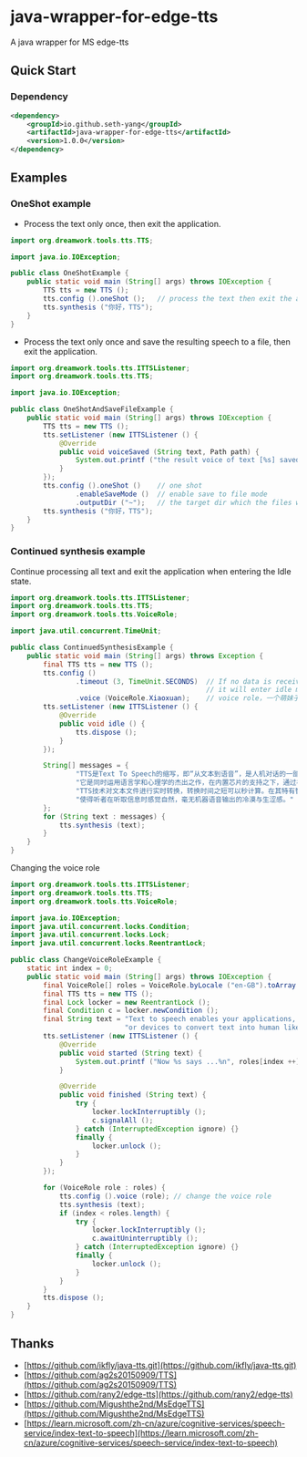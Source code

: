 # java-wrapper-for-edge-tts
A java wrapper for MS edge-tts

## Quick Start
### Dependency
```xml
<dependency>
    <groupId>io.github.seth-yang</groupId>
    <artifactId>java-wrapper-for-edge-tts</artifactId>
    <version>1.0.0</version>
</dependency>
```
## Examples

### OneShot example

- Process the text only once, then exit the application.
```java
import org.dreamwork.tools.tts.TTS;

import java.io.IOException;

public class OneShotExample {
    public static void main (String[] args) throws IOException {
        TTS tts = new TTS ();
        tts.config ().oneShot ();   // process the text then exit the application.
        tts.synthesis ("你好，TTS");
    }
}
```

- Process the text only once and save the resulting speech to a file, then exit the application.
```java
import org.dreamwork.tools.tts.ITTSListener;
import org.dreamwork.tools.tts.TTS;

import java.io.IOException;

public class OneShotAndSaveFileExample {
    public static void main (String[] args) throws IOException {
        TTS tts = new TTS ();
        tts.setListener (new ITTSListener () {
            @Override
            public void voiceSaved (String text, Path path) {
                System.out.printf ("the result voice of text [%s] saved in %s%n", text, path);
            }
        });
        tts.config ().oneShot ()    // one shot
                .enableSaveMode ()  // enable save to file mode
                .outputDir ("~");   // the target dir which the files will be saved
        tts.synthesis ("你好，TTS");
    }
}
```

### Continued synthesis example
Continue processing all text and exit the application when entering the Idle state.
```java
import org.dreamwork.tools.tts.ITTSListener;
import org.dreamwork.tools.tts.TTS;
import org.dreamwork.tools.tts.VoiceRole;

import java.util.concurrent.TimeUnit;

public class ContinuedSynthesisExample {
    public static void main (String[] args) throws Exception {
        final TTS tts = new TTS ();
        tts.config ()
                .timeout (3, TimeUnit.SECONDS)  // If no data is received from the server after this time, 
                                                // it will enter idle mode
                .voice (VoiceRole.Xiaoxuan);    // voice role，一个萌妹子. A cute chinese girl.
        tts.setListener (new ITTSListener () {
            @Override
            public void idle () {
                tts.dispose ();
            }
        });

        String[] messages = {
                "TTS是Text To Speech的缩写，即“从文本到语音”，是人机对话的一部分，让机器能够说话",
                "它是同时运用语言学和心理学的杰出之作，在内置芯片的支持之下，通过神经网络的设计，把文字智能地转化为自然语音流。",
                "TTS技术对文本文件进行实时转换，转换时间之短可以秒计算。在其特有智能语音控制器作用下，文本输出的语音音律流畅，",
                "使得听者在听取信息时感觉自然，毫无机器语音输出的冷漠与生涩感。"
        };
        for (String text : messages) {
            tts.synthesis (text);
        }
    }
}
```
Changing the voice role
```java
import org.dreamwork.tools.tts.ITTSListener;
import org.dreamwork.tools.tts.TTS;
import org.dreamwork.tools.tts.VoiceRole;

import java.io.IOException;
import java.util.concurrent.locks.Condition;
import java.util.concurrent.locks.Lock;
import java.util.concurrent.locks.ReentrantLock;

public class ChangeVoiceRoleExample {
    static int index = 0;
    public static void main (String[] args) throws IOException {
        final VoiceRole[] roles = VoiceRole.byLocale ("en-GB").toArray (new VoiceRole[0]);
        final TTS tts = new TTS ();
        final Lock locker = new ReentrantLock ();
        final Condition c = locker.newCondition ();
        final String text = "Text to speech enables your applications, tools, " +
                            "or devices to convert text into human like synthesized speech.";
        tts.setListener (new ITTSListener () {
            @Override
            public void started (String text) {
                System.out.printf ("Now %s says ...%n", roles[index ++]);
            }

            @Override
            public void finished (String text) {
                try {
                    locker.lockInterruptibly ();
                    c.signalAll ();
                } catch (InterruptedException ignore) {}
                finally {
                    locker.unlock ();
                }
            }
        });

        for (VoiceRole role : roles) {
            tts.config ().voice (role); // change the voice role
            tts.synthesis (text);
            if (index < roles.length) {
                try {
                    locker.lockInterruptibly ();
                    c.awaitUninterruptibly ();
                } catch (InterruptedException ignore) {}
                finally {
                    locker.unlock ();
                }
            }
        }
        tts.dispose ();
    }
}
```
## Thanks
- [https://github.com/ikfly/java-tts.git](https://github.com/ikfly/java-tts.git)
- [https://github.com/ag2s20150909/TTS](https://github.com/ag2s20150909/TTS)
- [https://github.com/rany2/edge-tts](https://github.com/rany2/edge-tts)
- [https://github.com/Migushthe2nd/MsEdgeTTS](https://github.com/Migushthe2nd/MsEdgeTTS)
- [https://learn.microsoft.com/zh-cn/azure/cognitive-services/speech-service/index-text-to-speech](https://learn.microsoft.com/zh-cn/azure/cognitive-services/speech-service/index-text-to-speech)
